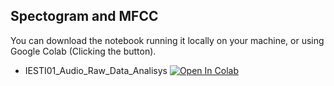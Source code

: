 ##  Spectogram and MFCC
You can download the notebook running it locally on your machine, or using Google Colab (Clicking the button).

- IESTI01_Audio_Raw_Data_Analisys [![Open In Colab](https://colab.research.google.com/assets/colab-badge.svg)](https://colab.research.google.com/github/Mjrovai/UNIFEI-IESTI01-TinyML-2022.1/blob/main/00_Curse_Folder/2_Applications_Deploy/Class_24/IESTI01_Audio_Raw_Data_Analisys.ipynb)
